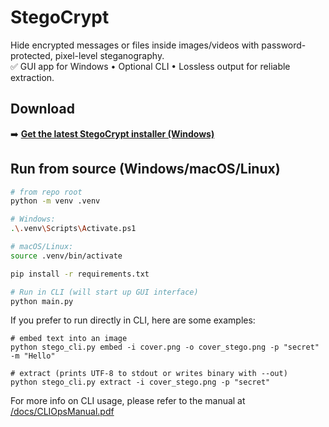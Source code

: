 # StegoCrypt

Hide encrypted messages or files inside images/videos with password-protected, pixel-level steganography.  
✅ GUI app for Windows • Optional CLI • Lossless output for reliable extraction.

## Download

➡️ **[Get the latest StegoCrypt installer (Windows)](../../releases/latest)**

## Run from source (Windows/macOS/Linux)

```bash
# from repo root
python -m venv .venv

# Windows:
.\.venv\Scripts\Activate.ps1

# macOS/Linux:
source .venv/bin/activate

pip install -r requirements.txt

# Run in CLI (will start up GUI interface)
python main.py
```

If you prefer to run directly in CLI, here are some examples:
```
# embed text into an image
python stego_cli.py embed -i cover.png -o cover_stego.png -p "secret" -m "Hello"

# extract (prints UTF-8 to stdout or writes binary with --out)
python stego_cli.py extract -i cover_stego.png -p "secret"
```

For more info on CLI usage, please refer to the manual at [/docs/CLIOpsManual.pdf](/docs/CLIOpsManual.pdf)
